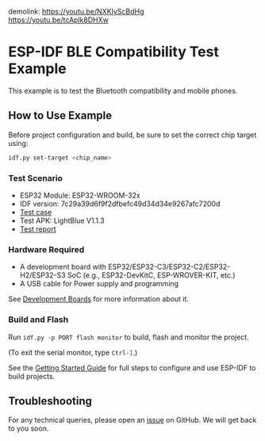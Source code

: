 demolink: https://youtu.be/NXKIyScBdHg  
https://youtu.be/tcAplk8DHXw  

# ESP-IDF BLE Compatibility Test Example

This example is to test the Bluetooth compatibility and mobile phones.

## How to Use Example

Before project configuration and build, be sure to set the correct chip target using:

```bash
idf.py set-target <chip_name>
```

### Test Scenario

* ESP32 Module:	ESP32-WROOM-32x
* IDF version: 7c29a39d6f9f2dfbefc49d34d34e9267afc7200d
* [Test case](https://github.com/espressif/esp-idf/blob/master/examples/bluetooth/bluedroid/ble/ble_compatibility_test/ble_compatibility_test_case.md)
* Test APK: LightBlue V1.1.3
* [Test report](https://github.com/espressif/esp-idf/blob/master/examples/bluetooth/bluedroid/ble/ble_compatibility_test/esp_ble_compatibility_test_report.md)

### Hardware Required

* A development board with ESP32/ESP32-C3/ESP32-C2/ESP32-H2/ESP32-S3 SoC (e.g., ESP32-DevKitC, ESP-WROVER-KIT, etc.)
* A USB cable for Power supply and programming

See [Development Boards](https://www.espressif.com/en/products/devkits) for more information about it.

### Build and Flash

Run `idf.py -p PORT flash monitor` to build, flash and monitor the project.

(To exit the serial monitor, type ``Ctrl-]``.)

See the [Getting Started Guide](https://idf.espressif.com/) for full steps to configure and use ESP-IDF to build projects.

## Troubleshooting

For any technical queries, please open an [issue](https://github.com/espressif/esp-idf/issues) on GitHub. We will get back to you soon.
